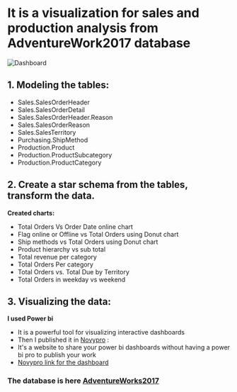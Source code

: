 # It is a visualization for sales and production analysis from AdventureWork2017 database

![Dashboard](https://user-images.githubusercontent.com/61838878/183044603-ca1f84e6-c70c-4b52-85a3-a2866e3a8e64.png)


## 1. Modeling the tables: 
* Sales.SalesOrderHeader 
* Sales.SalesOrderDetail 
* Sales.SalesOrderHeader.Reason 
* Sales.SalesOrderReason 
* Sales.SalesTerritory 
* Purchasing.ShipMethod 
* Production.Product 
* Production.ProductSubcategory 
* Production.ProductCategory  

## 2. Create a star schema from the tables, transform the data. 
**Created charts:** 
* Total Orders Vs Order Date online chart 
* Flag online or Offline vs Total Orders using Donut chart 
* Ship methods vs Total Orders using Donut chart 
* Product hierarchy vs sub total 
* Total revenue per category 
* Total Orders Per category 
* Total Orders vs. Total Due by Territory 
* Total Orders in weekday vs weekend

## 3. Visualizing the data:
**I used Power bi**
- It is a powerful tool for visualizing interactive dashboards
- Then I published it in [Novypro](https://www.novypro.com) : 
- It's a website to share your power bi dashboards without having a power bi pro to publish your work
- [Novypro link for the dashboard](https://www.novypro.com/project/adventureworks2017salesandproducts)
 
 
 ### The database is here [AdventureWorks2017](https://docs.microsoft.com/en-us/sql/samples/adventureworks-install-configure?view=sql-server-ver16&tabs=ssms)
